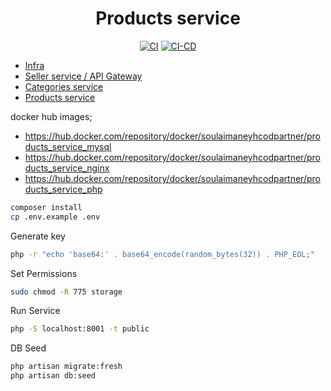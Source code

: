 <div align="center">

# Products service

[![CI](https://github.com/soulaimaneyahya/x2microservices-products-service/actions/workflows/ci.yaml/badge.svg)](https://github.com/soulaimaneyahya/x2microservices-products-service/actions/workflows/ci.yaml)
[![CI-CD](https://github.com/soulaimaneyahya/x2microservices-products-service/actions/workflows/ci-cd.yaml/badge.svg)](https://github.com/soulaimaneyahya/x2microservices-products-service/actions/workflows/ci-cd.yaml)

</div>

- [Infra](https://github.com/soulaimaneyahya/x2microservices-infra)
- [Seller service / API Gateway](https://github.com/soulaimaneyahya/x2microservices-seller-service)
- [Categories service](https://github.com/soulaimaneyahya/x2microservices-categories-service)
- [Products service](https://github.com/soulaimaneyahya/x2microservices-products-service)

docker hub images;

- https://hub.docker.com/repository/docker/soulaimaneyhcodpartner/products_service_mysql
- https://hub.docker.com/repository/docker/soulaimaneyhcodpartner/products_service_nginx
- https://hub.docker.com/repository/docker/soulaimaneyhcodpartner/products_service_php

```sh
composer install
cp .env.example .env
```

Generate key
```sh
php -r "echo 'base64:' . base64_encode(random_bytes(32)) . PHP_EOL;"
```

Set Permissions
```sh
sudo chmod -R 775 storage
```

Run Service
```sh
php -S localhost:8001 -t public
```

DB Seed
```sh
php artisan migrate:fresh
php artisan db:seed
```

